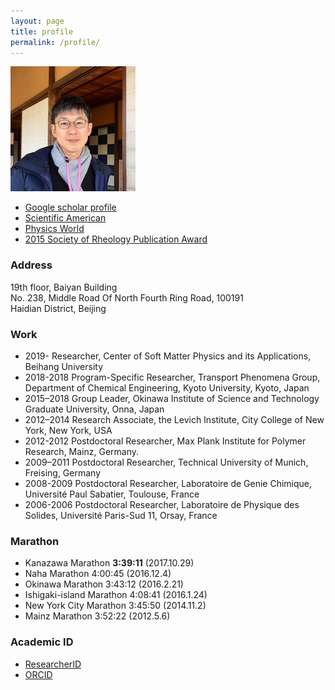 ```yaml
---
layout: page
title: profile
permalink: /profile/
---
```

![R.Seto](/assets/img/seto.jpeg)

- [Google scholar profile](https://scholar.google.co.jp/citations?hl=ja&user=0V-BankAAAAJ)
- [Scientific American](https://www.scientificamerican.com/article/friction-makes-cornstarch-and-water-into-bizarre-oobleck/)
- [Physics World](http://physicsworld.com/cws/article/news/2013/nov/25/model-explains-why-liquid-suspensions-suddenly-turn-solid)
- [2015 Society of Rheology Publication Award](http://www-levich.engr.ccny.cuny.edu/sor2015.htm)

### Address
19th floor, Baiyan Building  
No. 238, Middle Road Of North Fourth Ring Road, 100191  
Haidian District, Beijing

### Work
- 2019-     Researcher, Center of Soft Matter Physics and its Applications, Beihang University
- 2018-2018 Program-Specific Researcher, Transport Phenomena Group, Department of Chemical Engineering, Kyoto University, Kyoto, Japan
- 2015–2018 Group Leader, Okinawa Institute of Science and Technology Graduate University,
Onna, Japan
- 2012–2014 Research Associate, the Levich Institute, City College of New York, New York, USA
- 2012-2012 Postdoctoral Researcher, Max Plank Institute for Polymer Research, Mainz, Germany.  
- 2009–2011 Postdoctoral Researcher, Technical University of Munich, Freising, Germany
- 2008-2009 Postdoctoral Researcher, Laboratoire de Genie Chimique, Université Paul Sabatier, Toulouse, France
- 2006-2006 Postdoctoral Researcher, Laboratoire de Physique des Solides, Université Paris-Sud 11,
Orsay, France

### Marathon
- Kanazawa Marathon			**3:39:11**		(2017.10.29)
- Naha Marathon				4:00:45		(2016.12.4)
- Okinawa Marathon			3:43:12		(2016.2.21)
- Ishigaki-island Marathon		4:08:41		(2016.1.24)
- New York City Marathon		3:45:50		(2014.11.2)
- Mainz Marathon			3:52:22		(2012.5.6)

### Academic ID
- [ResearcherID](http://www.researcherid.com/rid/E-3275-2014)
- [ORCID](http://orcid.org/0000-0002-4099-034X)
